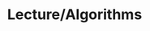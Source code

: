 ---
layout: board
title: Lecture/Algorithms
permalink: /categories/Lecture/Algorithms
author_profile: false
sidebar:
    nav: "category"
---